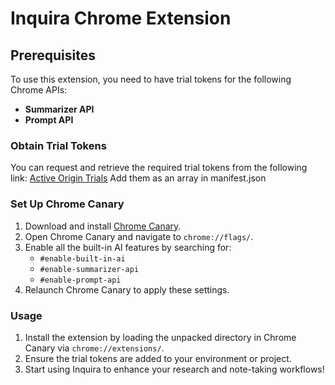 # Inquira Chrome Extension

## Prerequisites

To use this extension, you need to have trial tokens for the following Chrome APIs:
- **Summarizer API**
- **Prompt API**

### Obtain Trial Tokens
You can request and retrieve the required trial tokens from the following link:
[Active Origin Trials](https://developer.chrome.com/origintrials/#/trials/active)
Add them as an array in manifest.json

### Set Up Chrome Canary
1. Download and install [Chrome Canary](https://www.google.com/chrome/canary/).
2. Open Chrome Canary and navigate to `chrome://flags/`.
3. Enable all the built-in AI features by searching for:
   - `#enable-built-in-ai`
   - `#enable-summarizer-api`
   - `#enable-prompt-api`
4. Relaunch Chrome Canary to apply these settings.

### Usage
1. Install the extension by loading the unpacked directory in Chrome Canary via `chrome://extensions/`.
2. Ensure the trial tokens are added to your environment or project.
3. Start using Inquira to enhance your research and note-taking workflows!
